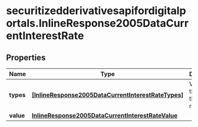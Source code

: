 # securitizedderivativesapifordigitalportals.InlineResponse2005DataCurrentInterestRate

## Properties

Name | Type | Description | Notes
------------ | ------------- | ------------- | -------------
**types** | [**[InlineResponse2005DataCurrentInterestRateTypes]**](InlineResponse2005DataCurrentInterestRateTypes.md) | Values of the type of the interest rate. | [optional] 
**value** | [**InlineResponse2005DataCurrentInterestRateValue**](InlineResponse2005DataCurrentInterestRateValue.md) |  | [optional] 



